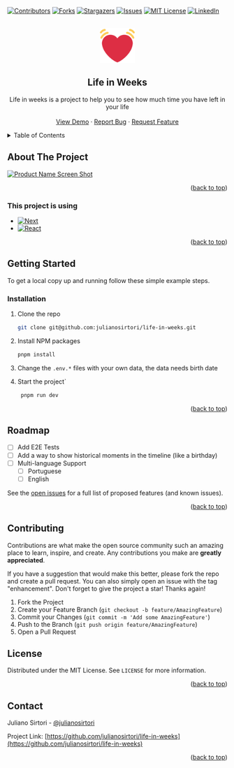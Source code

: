 <a name="readme-top"></a>

[![Contributors][contributors-shield]][contributors-url]
[![Forks][forks-shield]][forks-url]
[![Stargazers][stars-shield]][stars-url]
[![Issues][issues-shield]][issues-url]
[![MIT License][license-shield]][license-url]
[![LinkedIn][linkedin-shield]][linkedin-url]

<!-- PROJECT LOGO -->
<br />
<div align="center">
  <a href="https://github.com/julianosirtori/life-in-weeks">
    <img src="public/images/logo.png" alt="Logo" width="80" height="80">
  </a>

  <h2 align="center">Life in Weeks</h2>
  <p align="center">
    Life in weeks is a project to help you to see how much time you have left in your life
    <br />
    <br />
    <a href="https://life-in-weeks.julianosirtori.dev/">View Demo</a>
    ·
    <a href="https://github.com/julianosirtori/life-in-weeks/issues">Report Bug</a>
    ·
    <a href="https://github.com/julianosirtori/life-in-weeks/issues">Request Feature</a>
  </p>
</div>

<!-- TABLE OF CONTENTS -->
<details>
  <summary>Table of Contents</summary>
  <ol>
    <li>
      <a href="#about-the-project">About The Project</a>
      <ul>
        <li><a href="#built-with">Built With</a></li>
      </ul>
    </li>
    <li>
      <a href="#getting-started">Getting Started</a>
      <ul>
        <li><a href="#prerequisites">Prerequisites</a></li>
        <li><a href="#installation">Installation</a></li>
      </ul>
    </li>
    <li><a href="#roadmap">Roadmap</a></li>
    <li><a href="#contributing">Contributing</a></li>
    <li><a href="#license">License</a></li>
    <li><a href="#contact">Contact</a></li>
  </ol>
</details>

<!-- ABOUT THE PROJECT -->

## About The Project

[![Product Name Screen Shot][product-screenshot]](https://example.com)

<p align="right">(<a href="#readme-top">back to top</a>)</p>

### This project is using

- [![Next][next.js]][next-url]
- [![React][react.js]][react-url]

<p align="right">(<a href="#readme-top">back to top</a>)</p>

<!-- GETTING STARTED -->

## Getting Started

To get a local copy up and running follow these simple example steps.

### Installation

1. Clone the repo
   ```sh
   git clone git@github.com:julianosirtori/life-in-weeks.git
   ```
2. Install NPM packages
   ```sh
   pnpm install
   ```
3. Change the `.env.*` files with your own data, the data needs birth date

4. Start the project`
   ```sh
    pnpm run dev
   ```

<p align="right">(<a href="#readme-top">back to top</a>)</p>

<!-- ROADMAP -->

## Roadmap

- [ ] Add E2E Tests
- [ ] Add a way to show historical moments in the timeline (like a birthday)
- [ ] Multi-language Support
  - [ ] Portuguese
  - [ ] English

See the [open issues](https://github.com/julianosirtori/life-in-weeks/issues) for a full list of proposed features (and known issues).

<p align="right">(<a href="#readme-top">back to top</a>)</p>

<!-- CONTRIBUTING -->

## Contributing

Contributions are what make the open source community such an amazing place to learn, inspire, and create. Any contributions you make are **greatly appreciated**.

If you have a suggestion that would make this better, please fork the repo and create a pull request. You can also simply open an issue with the tag "enhancement".
Don't forget to give the project a star! Thanks again!

1. Fork the Project
2. Create your Feature Branch (`git checkout -b feature/AmazingFeature`)
3. Commit your Changes (`git commit -m 'Add some AmazingFeature'`)
4. Push to the Branch (`git push origin feature/AmazingFeature`)
5. Open a Pull Request

<!-- LICENSE -->

## License

Distributed under the MIT License. See `LICENSE` for more information.

<p align="right">(<a href="#readme-top">back to top</a>)</p>

<!-- CONTACT -->

## Contact

Juliano Sirtori - [@julianosirtori](https://twitter.com/julianosirtori)

Project Link: [https://github.com/julianosirtori/life-in-weeks](https://github.com/julianosirtori/life-in-weeks)

<p align="right">(<a href="#readme-top">back to top</a>)</p>

<!-- MARKDOWN LINKS & IMAGES -->
<!-- https://www.markdownguide.org/basic-syntax/#reference-style-links -->

[contributors-shield]: https://img.shields.io/github/contributors/julianosirtori/life-in-weeks.svg?style=for-the-badge
[contributors-url]: https://github.com/julianosirtori/life-in-weeks/graphs/contributors
[forks-shield]: https://img.shields.io/github/forks/julianosirtori/life-in-weeks.svg?style=for-the-badge
[forks-url]: https://github.com/julianosirtori/life-in-weeks/network/members
[stars-shield]: https://img.shields.io/github/stars/julianosirtori/life-in-weeks.svg?style=for-the-badge
[stars-url]: https://github.com/julianosirtori/life-in-weeks/stargazers
[issues-shield]: https://img.shields.io/github/issues/julianosirtori/life-in-weeks.svg?style=for-the-badge
[issues-url]: https://github.com/julianosirtori/life-in-weeks/issues
[license-shield]: https://img.shields.io/github/license/julianosirtori/life-in-weeks.svg?style=for-the-badge
[license-url]: https://github.com/julianosirtori/life-in-weeks/blob/master/LICENSE.txt
[linkedin-shield]: https://img.shields.io/badge/-LinkedIn-black.svg?style=for-the-badge&logo=linkedin&colorB=555
[linkedin-url]: https://linkedin.com/in/juliano-sirtori
[product-screenshot]: assets/images/screenshot.png
[next.js]: https://img.shields.io/badge/next.js-000000?style=for-the-badge&logo=nextdotjs&logoColor=white
[next-url]: https://nextjs.org/
[react.js]: https://img.shields.io/badge/React-20232A?style=for-the-badge&logo=react&logoColor=61DAFB
[react-url]: https://reactjs.org/
